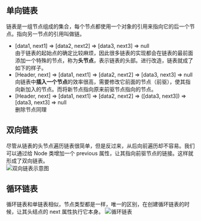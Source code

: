 <!--
 * @Author: Richard Chiang
 * @Date: 2021-03-19 16:40:55
 * @LastEditor: Richard Chiang
 * @LastEditTime: 2021-03-19 17:35:32
 * @Email: 19875991227@163.com
 * @Description: 
-->
## 单向链表
链表是一组节点组成的集合，每个节点都使用一个对象的引用来指向它的后一个节点。指向另一节点的引用叫做链。   

* [data1, next1] => [data2, next2] => [data3, next3] => null  
由于链表的起始点的确定比较麻烦，因此很多链表的实现都会在链表的最前面添加一个特殊的节点，称为**头节点**，表示链表的头部。进行改造，链表就成了如下的样子。  
* [Header, next] => [data1, next1] => [data2, next2] => [data3, next3] => null  
向链表中**插入一个节点**的效率很高，需要修改它前面的节点（前驱），使其指向新加入的节点。而将新节点指向原来前驱节点指向的节点。  
* [Header, next] => [data1, next1] => [data2, next2] => ([data3, next3]) => [data3, next3] => null  
删除节点同理

## 双向链表  
尽管从链表的头节点遍历链表很简单，但是反过来，从后向前遍历却不容易。我们可以通过给 Node 类增加一个 previous 属性，让其指向前驱节点的链接。这样就形成了双向链表。  
![双向链表示意图](https://user-gold-cdn.xitu.io/2017/9/27/fd47f549c0490f322c5f413443db2d6c?imageView2/0/w/1280/h/960/format/webp/ignore-error/1)

## 循环链表  
循环链表和单链表相似，节点类型都是一样，唯一的区别，在创建循环链表的时候，让其头结点的 next 属性执行它本身。
![循环链表](https://user-gold-cdn.xitu.io/2017/9/27/8f65abab5240660fba945fcf1505a55c?imageView2/0/w/1280/h/960/format/webp/ignore-error/1)